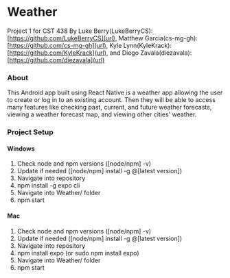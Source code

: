 # Weather
Project 1 for CST 438
By Luke Berry(LukeBerryCS): [https://github.com/LukeBerryCS](url), 
Matthew Garcia(cs-mg-gh): [https://github.com/cs-mg-gh](url), 
Kyle Lynn(KyleKrack): [https://github.com/KyleKrack](url), and
Diego Zavala(diezavala): [https://github.com/diezavala](url)

### About
This Android app built using React Native is a weather app allowing the user to create or log in to an existing account. Then they will be able to access many features like checking past, current, and future weather forecasts, viewing a weather forecast map, and viewing other cities' weather.

### Project Setup
#### Windows
1. Check node and npm versions ([node/npm] -v)
2. Update if needed ([node/npm] install -g @[latest version])
3. Navigate into repository
4. npm install -g expo cli
5. Navigate into Weather/ folder
6. npm start

#### Mac
1. Check node and npm versions ([node/npm] -v)
2. Update if needed ([node/npm] install -g @[latest version])
3. Navigate into repository
4. npm install expo (or sudo npm install expo)
5. Navigate into Weather/ folder
6. npm start
